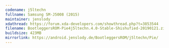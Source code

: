 ```yaml
---
codename: j5ltechn
fullname: Samsung SM-J5008 (2015)
maintainer: jenslody
xdathread: https://forum.xda-developers.com/showthread.php?t=3853544
filename: BootleggersROM-Pie4j5ltechn.4.0-Stable-Shishufied-20190121.zip
buildsize: 423MB
mirrorlink: https://android.jenslody.de/BootleggersROM/j5ltechn/Pie/
---
```



